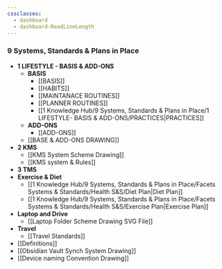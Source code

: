 ```yaml
---
cssclasses:
  - dashboard
  - dashboard-ReadLineLength
---
```

### 9 Systems, Standards & Plans in Place
- **1 LIFESTYLE - BASIS & ADD-ONS**
	- **BASIS**
		- [[BASIS]]
		- [[HABITS]]
		- [[MAINTANACE ROUTINES]]
		- [[PLANNER ROUTINES]]
		- [[1 Knowledge Hub/9 Systems, Standards & Plans in Place/1 LIFESTYLE- BASIS & ADD-ONS/PRACTICES|PRACTICES]]
	- **ADD-ONS**
		- [[ADD-ONS]]
	- [[BASE & ADD-ONS DRAWING]]
- **2 KMS**
	- [[KMS System Scheme Drawing]]
	- [[KMS system & Rules]]
- **3 TMS**
- **Exercise & Diet**
	- [[1 Knowledge Hub/9 Systems, Standards & Plans in Place/Facets Systems & Standards/Health  S&S/Diet Plan|Diet Plan]]
	- [[1 Knowledge Hub/9 Systems, Standards & Plans in Place/Facets Systems & Standards/Health  S&S/Exercise Plan|Exercise Plan]]
- **Laptop and Drive**
	- [[Laptop Folder Scheme Drawing SVG File]]
- **Travel**
	- [[Travel Standards]]
- [[Definitions]]
- [[Obsidian Vault Synch System Drawing]]
-  [[Device naming Convention Drawing]]
